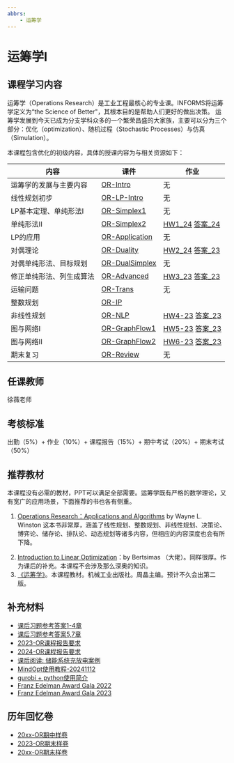 ```yaml
---
abbrs:
    - 运筹学
---
```


# 运筹学Ⅰ

## 课程学习内容

运筹学（Operations Research）是工业工程最核心的专业课。INFORMS将运筹学定义为“the Science of Better"，其根本目的是帮助人们更好的做出决策。
运筹学发展到今天已成为分支学科众多的一个繁荣昌盛的大家族，主要可以分为三个部分：优化（optimization）、随机过程（Stochastic Processes）与仿真（Simulation）。

本课程包含优化的初级内容，具体的授课内容为与相关资源如下：


| 内容                     | 课件                                   | 作业                                                  |
| ------------------------ | -------------------------------------- | ----------------------------------------------------- |
| 运筹学的发展与主要内容   | [OR-Intro](OR-Intro-2024.pdf)          | 无                                                    |
| 线性规划初步             | [OR-LP-Intro](OR-Lec-1-2024.pdf)       | 无                                                    |
| LP基本定理、单纯形法Ⅰ    | [OR-Simplex1](OR-Lec-2-2024.pdf)       | 无                                                    |
| 单纯形法Ⅱ                | [OR-Simplex2](OR-Lec-3-2024.pdf)       | [HW1_24](OR-HW1.pdf) [答案_24](OR-HW1-24-25-ans.pdf)  |
| LP的应用                 | [OR-Application](OR-Lec-4-2024.pdf)    | 无                                                    |
| 对偶理论                 | [OR-Duality](OR-Lec-5-2024.pdf)        | [HW2_24](OR-HW2.pdf) [答案_23](OR-HW2-24-25-ans.pdf)  |
| 对偶单纯形法、目标规划   | [OR-DualSimplex](OR-Lec-6-2024.pdf)    | 无                                                    |
| 修正单纯形法、列生成算法 | [OR-Advanced](OR-Lec-7-2024.pdf)       | [HW3_23](OR-HW3.pdf) [答案_23](OR-HW3-24-25-ans.pdf)  |
| 运输问题                 | [OR-Trans](OR-Lec-8-2024.pdf)          | 无                                                    |
| 整数规划                 | [OR-IP](OR-Lec-10-2024.pdf)            |                                                       |
| 非线性规划               | [OR-NLP](OR-Lec-11-12-2024.pdf)        | [HW4-23](OR-HW4.pdf) [答案_23](OR-HW4-24-25-ans.pdf)  |
| 图与网络Ⅰ                | [OR-GraphFlow1](OR-Lec-13-14-2024.pdf) | [HW5-23](OR-HW54.pdf) [答案_23](OR-HW5-24-25-ans.pdf) |
| 图与网络Ⅱ                | [OR-GraphFlow2](OR-Lec-15-2024.pdf)    | [HW6-23](OR-HW6.pdf) [答案_23](OR-HW6-24-25-ans.pdf)  |
| 期末复习                 | [OR-Review](OR-Review-2023.pdf)        | 无                                                    |


## 任课教师
徐薇老师

## 考核标准
出勤（5%）+ 作业（10%）+ 课程报告（15%）+ 期中考试（20%）+ 期末考试（50%）

## 推荐教材
本课程没有必需的教材，PPT可以满足全部需要。运筹学既有严格的数学理论，又有宽广的应用场景，下面推荐的书也各有侧重。

1. [Operations Research：Applications and Algorithms](Operations_Research_Applications_and_Algorithms.pdf) by Wayne L. Winston 
这本书非常厚，涵盖了线性规划、整数规划、非线性规划、决策论、博弈论、储存论、排队论、动态规划等诸多内容，但相应的内容深度也会有所下降。
<!-- 由于内容太多（一千多页），所以不太可能一口气读完，建议当成手册使用，当学习到对应内容时翻看，可以对知识有基本的了解。 -->
2. [Introduction to Linear Optimization](https://github.com/CompEngMS/Algorithm-Design/blob/master/Books/Introduction%20to%20Linear%20Optimization%20-%20Bertsimas%2C%20Tsitsiklis.pdf)：by Bertsimas （大佬）。同样很厚。作为课后的补充。本课程不会涉及那么深奥的知识。
3. [《运筹学》](http://www.cmpedu.com/books/book/2054068.htm)。本课程教材。机械工业出版社。周晶主编。预计不久会出第二版。

## 补充材料
- [课后习题参考答案1-4章](课后习题参考答案第1-4章.pdf)
- [课后习题参考答案5,7章](课后习题参考答案第5,7章.pdf)
- [2023-OR课程报告要求](2023-OR课程报告要求.pdf)
- [2024-OR课程报告要求](2024-final_report.pdf)
- [课后阅读: 储能系统充放电案例](运筹学案例研究报告_储能系统充放电优化.pdf)
- [MindOpt使用教程-20241112](1112展示PPT+代码.zip)
- [gurobi + python使用简介](gurobi+python使用简介.pdf)
- [Franz Edelman Award Gala 2022](2022_Edelman_Gala_Book.pdf)
- [Franz Edelman Award Gala 2023](2023_Edelman_Gala_Book.pdf)


## 历年回忆卷
- [20xx-OR期中样卷](20xx-OR期中样卷.pdf)
- [2023-OR期末样卷](2023-OR期末样卷.pdf)
- [20xx-OR期末样卷](20xx-OR期末样卷.pdf)